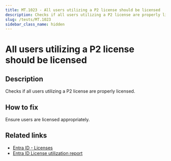 ```yaml
---
title: MT.1023 - All users utilizing a P2 license should be licensed
description: Checks if all users utilizing a P2 license are properly licensed.
slug: /tests/MT.1023
sidebar_class_name: hidden
---
```


# All users utilizing a P2 license should be licensed

## Description

Checks if all users utilizing a P2 license are properly licensed.

## How to fix

Ensure users are licensed appropriately.

## Related links
- [Entra ID - Licenses](https://entra.microsoft.com/#view/Microsoft_AAD_IAM/LicensesMenuBlade/~/Products)
- [Entra ID License utilization report](https://entra.microsoft.com/#view/Microsoft_AAD_IAM/UsageAndInsightsMenuBlade/~/License%20Utilization)
